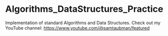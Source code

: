 # Algorithms_DataStructures_Practice
Implementation of standard Algorithms and Data Structures. Check out my YouTube channel: https://www.youtube.com/@samtaubman/featured
